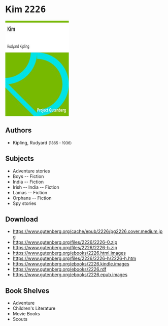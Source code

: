 # Kim <kbd>2226</kbd>

![](./cover.medium.jpg "")

## Authors


 - Kipling, Rudyard <small>(1865 - 1936)</small>

## Subjects


 - Adventure stories
 - Boys -- Fiction
 - India -- Fiction
 - Irish -- India -- Fiction
 - Lamas -- Fiction
 - Orphans -- Fiction
 - Spy stories

## Download


 - https://www.gutenberg.org/cache/epub/2226/pg2226.cover.medium.jpg
 - https://www.gutenberg.org/files/2226/2226-0.zip
 - https://www.gutenberg.org/files/2226/2226-h.zip
 - https://www.gutenberg.org/ebooks/2226.html.images
 - https://www.gutenberg.org/files/2226/2226-h/2226-h.htm
 - https://www.gutenberg.org/ebooks/2226.kindle.images
 - https://www.gutenberg.org/ebooks/2226.rdf
 - https://www.gutenberg.org/ebooks/2226.epub.images

## Book Shelves


 - Adventure
 - Children's Literature
 - Movie Books
 - Scouts
